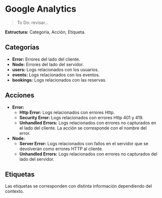# Google Analytics

> To Do: revisar...

**Estructura:** Categoría, Acción, Etiqueta.

## Categorías

- **Error:** Errores del lado del cliente.
- **Node:** Errores del lado del servidor.
- **users:** Logs relacionados con los usuarios.
- **events:** Logs relacionados con los eventos.
- **bookings:** Logs relacionados con las reservas.

## Acciones

- **Error:**
  - **Http Error:** Logs relacionados con errores Http.
  - **Security Error:** Logs relacionados con errores Http 401 y 419.
  - **Unhandled Errors:** Logs relacionados con errores no capturados en el lado del cliente. La acción se corresponde con el nombre del error.
- **Node:**
  - **Server Error:** Logs relacionados con fallos en el servidor que se devolverán como errores HTTP al cliente.
  - **Unhandled Errors:** Logs relacionados con errores no capturados del lado del servidor.

## Etiquetas

Las etiquetas se corresponden con distinta información dependiendo del contexto.
